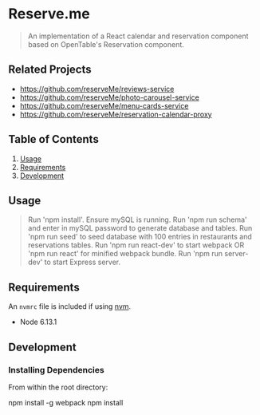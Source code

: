 # Reserve.me

> An implementation of a React calendar and reservation component based on OpenTable's Reservation component.

## Related Projects

  - https://github.com/reserveMe/reviews-service
  - https://github.com/reserveMe/photo-carousel-service
  - https://github.com/reserveMe/menu-cards-service
  - https://github.com/reserveMe/reservation-calendar-proxy

## Table of Contents

1. [Usage](#Usage)
1. [Requirements](#requirements)
1. [Development](#development)

## Usage

> Run 'npm install'.
> Ensure mySQL is running.
> Run 'npm run schema' and enter in mySQL password to generate database and tables.
> Run 'npm run seed' to seed database with 100 entries in restaurants and reservations tables.
> Run 'npm run react-dev' to start webpack OR 'npm run react' for minified webpack bundle.
> Run 'npm run server-dev' to start Express server.

## Requirements

An `nvmrc` file is included if using [nvm](https://github.com/creationix/nvm).

- Node 6.13.1

## Development

### Installing Dependencies

From within the root directory:

npm install -g webpack
npm install

